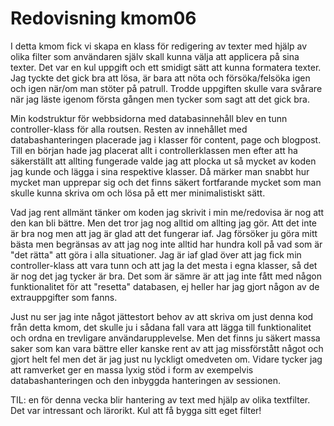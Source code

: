 ---
---
Redovisning kmom06
=========================

I detta kmom fick vi skapa en klass för redigering av texter med hjälp av olika filter som användaren själv skall kunna välja att applicera på sina texter.
Det var en kul uppgift och ett smidigt sätt att kunna formatera texter. Jag tyckte det gick bra att lösa, är bara att nöta och försöka/felsöka igen och igen när/om
man stöter på patrull. Trodde uppgiften skulle vara svårare när jag läste igenom första gången men tycker som sagt att det gick bra.

Min kodstruktur för webbsidorna med databasinnehåll blev en tunn controller-klass för alla routsen. Resten av innehållet
med databashanteringen placerade jag i klasser för content, page och blogpost. Till en början hade jag placerat allt i controllerklassen men
efter att ha säkerställt att allting fungerade valde jag att plocka ut så mycket av koden jag kunde och lägga i sina respektive klasser.
Då märker man snabbt hur mycket man upprepar sig och det finns säkert fortfarande mycket som man skulle kunna skriva om och lösa på ett mer minimalistiskt sätt.

Vad jag rent allmänt tänker om koden jag skrivit i min me/redovisa är nog att den kan bli bättre. Men det tror jag nog alltid om allting jag gör. Att det inte är bra nog men
att jag är glad att det fungerar iaf. Jag försöker ju göra mitt bästa men begränsas av att jag nog inte alltid har hundra koll på vad som är "det rätta" att göra i alla situationer.
Jag är iaf glad över att jag fick min controller-klass att vara tunn och att jag la det mesta i egna klasser, så det är nog det jag tycker är bra.
Det som är sämre är att jag inte fått med någon funktionalitet för att "resetta" databasen, ej heller har jag gjort någon av de extrauppgifter som fanns.

Just nu ser jag inte något jättestort behov av att skriva om just denna kod från detta kmom, det skulle ju i sådana fall vara att lägga till funktionalitet och ordna en
trevligare användarupplevelse. Men det finns ju säkert massa saker som kan vara bättre eller kanske rent av att jag missförstått något och gjort helt fel men det är jag
just nu lyckligt omedveten om. Vidare tycker jag att ramverket ger en massa lyxig stöd i form av exempelvis databashanteringen och den inbyggda hanteringen av sessionen.

TIL: en för denna vecka blir hantering av text med hjälp av olika textfilter. Det var intressant och lärorikt. Kul att få bygga sitt eget filter!
